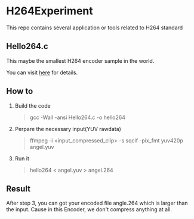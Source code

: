 # H264Experiment
This repo contains several application or tools related to H264 standard

Hello264.c
----------

This maybe the smallest H264 encoder sample in the world.

You can visit [here](http://www.cardinalpeak.com/blog/worlds-smallest-h-264-encoder/) for details.

How to
------

1. Build the code
    >gcc -Wall -ansi Hello264.c -o hello264

2. Perpare the necessary input(YUV rawdata)
    >ffmpeg -i <input_compressed_clip> -s sqcif -pix_fmt yuv420p angel.yuv

3. Run it
    >hello264 < angel.yuv > angel.264

Result
------

After step 3, you can got your encoded file angle.264 which is larger than the input. Cause in this Encoder, we don't compress anything at all.
